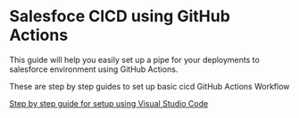 # Salesfoce CICD using GitHub Actions
This guide will help you easily set up a pipe for your deployments to salesforce environment using GitHub Actions.

These are step by step guides to set up basic cicd GitHub Actions Workflow

[Step by step guide for setup using Visual Studio Code](guides/Salesforce-gha-VSC.md)